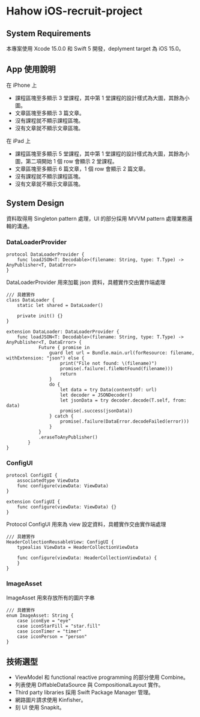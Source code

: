# Hahow iOS-recruit-project
## System Requirements
本專案使用 Xcode 15.0.0 和 Swift 5 開發，deplyment target 為 iOS 15.0。

## App 使用說明
在 iPhone 上  
- 課程區塊至多顯示 3 堂課程，其中第 1 堂課程的設計樣式為大圖，其餘為小圖。   
- 文章區塊至多顯示 3 篇文章。   
- 沒有課程就不顯示課程區塊。   
- 沒有文章就不顯示文章區塊。
    
在 iPad 上  
- 課程區塊至多顯示 5 堂課程，其中第 1 堂課程的設計樣式為大圖，其餘為小圖，第二項開始 1 個 row 會顯示 2 堂課程。  
- 文章區塊至多顯示 6 篇文章，1 個 row 會顯示 2 篇文章。  
- 沒有課程就不顯示課程區塊。  
- 沒有文章就不顯示文章區塊。  

## System Design
資料取得用 Singleton pattern 處理，UI 的部分採用 MVVM pattern 處理業務邏輯的溝通。

### DataLoaderProvider
```
protocol DataLoaderProvider {
    func loadJSON<T: Decodable>(filename: String, type: T.Type) -> AnyPublisher<T, DataError>
}
```
DataLoaderProvider 用來加載 json 資料，具體實作交由實作端處理

```
/// 具體實作
class DataLoader {
    static let shared = DataLoader()
    
    private init() {}
}

extension DataLoader: DataLoaderProvider {
    func loadJSON<T: Decodable>(filename: String, type: T.Type) -> AnyPublisher<T, DataError> {
            Future { promise in
                guard let url = Bundle.main.url(forResource: filename, withExtension: "json") else {
                    print("File not found: \(filename)")
                    promise(.failure(.fileNotFound(filename)))
                    return
                }
                do {
                    let data = try Data(contentsOf: url)
                    let decoder = JSONDecoder()
                    let jsonData = try decoder.decode(T.self, from: data)
                    promise(.success(jsonData))
                } catch {
                    promise(.failure(DataError.decodeFailed(error)))
                }
            }
            .eraseToAnyPublisher()
        }
}
```
### ConfigUI
```
protocol ConfigUI {
    associatedtype ViewData
    func configure(viewData: ViewData)
}

extension ConfigUI {
    func configure(viewData: ViewData) {}
}
```
Protocol ConfigUI 用來為 view 設定資料，具體實作交由實作端處理
```
/// 具體實作
HeaderCollectionReusableView: ConfigUI {
    typealias ViewData = HeaderCollectionViewData

    func configure(viewData: HeaderCollectionViewData) {
    }
}
```
### ImageAsset
ImageAsset 用來存放所有的圖片字串
```
/// 具體實作
enum ImageAsset: String {
    case iconEye = "eye"
    case iconStarFill = "star.fill"
    case iconTimer = "timer"
    case iconPerson = "person"
}
```
## 技術選型
- ViewModel 和 functional reactive programming 的部分使用 Combine。  
- 列表使用 DiffableDataSource 與 CompositionalLayout 實作。  
- Third party libraries 採用 Swift Package Manager 管理。  
- 網路圖片請求使用 Kinfisher。  
- 刻 UI 使用 Snapkit。  

